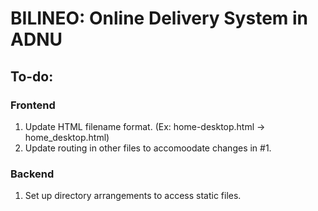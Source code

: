 # BILINEO: Online Delivery System in ADNU

## To-do:
### Frontend
1. Update HTML filename format. (Ex: home-desktop.html -> home_desktop.html)
2. Update routing in other files to accomoodate changes in #1.

### Backend
1. Set up directory arrangements to access static files.